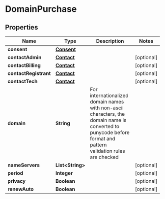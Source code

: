 

# DomainPurchase


## Properties

| Name | Type | Description | Notes |
|------------ | ------------- | ------------- | -------------|
|**consent** | [**Consent**](Consent.md) |  |  |
|**contactAdmin** | [**Contact**](Contact.md) |  |  [optional] |
|**contactBilling** | [**Contact**](Contact.md) |  |  [optional] |
|**contactRegistrant** | [**Contact**](Contact.md) |  |  [optional] |
|**contactTech** | [**Contact**](Contact.md) |  |  [optional] |
|**domain** | **String** | For internationalized domain names with non-ascii characters, the domain name is converted to punycode before format and pattern validation rules are checked |  |
|**nameServers** | **List&lt;String&gt;** |  |  [optional] |
|**period** | **Integer** |  |  [optional] |
|**privacy** | **Boolean** |  |  [optional] |
|**renewAuto** | **Boolean** |  |  [optional] |



